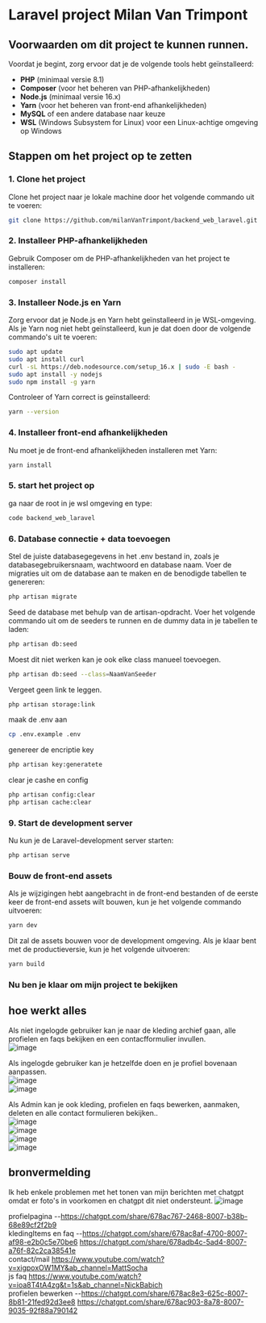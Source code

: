 # Laravel project Milan Van Trimpont

## Voorwaarden om dit project te kunnen runnen.

Voordat je begint, zorg ervoor dat je de volgende tools hebt geïnstalleerd:

- **PHP** (minimaal versie 8.1)
- **Composer** (voor het beheren van PHP-afhankelijkheden)
- **Node.js** (minimaal versie 16.x)
- **Yarn** (voor het beheren van front-end afhankelijkheden)
- **MySQL** of een andere database naar keuze
- **WSL** (Windows Subsystem for Linux) voor een Linux-achtige omgeving op Windows

## Stappen om het project op te zetten

### 1. Clone het project

Clone het project naar je lokale machine door het volgende commando uit te voeren:

```bash
git clone https://github.com/milanVanTrimpont/backend_web_laravel.git
```

### 2. Installeer PHP-afhankelijkheden

Gebruik Composer om de PHP-afhankelijkheden van het project te installeren:

```bash
composer install
```

### 3. Installeer Node.js en Yarn

Zorg ervoor dat je Node.js en Yarn hebt geïnstalleerd in je WSL-omgeving. Als je Yarn nog niet hebt geïnstalleerd, kun je dat doen door de volgende commando's uit te voeren:

```bash
sudo apt update
sudo apt install curl
curl -sL https://deb.nodesource.com/setup_16.x | sudo -E bash -
sudo apt install -y nodejs
sudo npm install -g yarn
```
Controleer of Yarn correct is geïnstalleerd:
```bash
yarn --version
```
### 4. Installeer front-end afhankelijkheden
Nu moet je de front-end afhankelijkheden installeren met Yarn:
```bash
yarn install
```
### 5. start het project op
ga naar de root in je wsl omgeving en type:
```bash
code backend_web_laravel
```
### 6. Database connectie + data toevoegen
Stel de juiste databasegegevens in het .env bestand in, zoals je databasegebruikersnaam, wachtwoord en database naam. 
Voer de migraties uit om de database aan te maken en de benodigde tabellen te genereren:
```bash
php artisan migrate
```
Seed de database met behulp van de artisan-opdracht. Voer het volgende commando uit om de seeders te runnen en de dummy data in je tabellen te laden:
```bash
php artisan db:seed
```
Moest dit niet werken kan je ook elke class manueel toevoegen.
```bash
php artisan db:seed --class=NaamVanSeeder
```

Vergeet geen link te leggen.
```bash
php artisan storage:link
```
maak de .env aan
```bash
cp .env.example .env
```

genereer de encriptie key
```bash
php artisan key:generatete
```

clear je cashe en config
```bash
php artisan config:clear
php artisan cache:clear
```


### 9. Start de development server
Nu kun je de Laravel-development server starten:
```bash
php artisan serve
```

### Bouw de front-end assets
Als je wijzigingen hebt aangebracht in de front-end bestanden of de eerste keer de front-end assets wilt bouwen, kun je het volgende commando uitvoeren:
```bash
yarn dev
```
Dit zal de assets bouwen voor de development omgeving. Als je klaar bent met de productieversie, kun je het volgende uitvoeren:
```bash
yarn build
```
### Nu ben je klaar om mijn project te bekijken

## hoe werkt alles
Als niet ingelogde gebruiker kan je naar de kleding archief gaan, alle profielen en faqs bekijken en een contacfformulier invullen. <br>
![image](https://github.com/user-attachments/assets/e76229a6-54f7-4894-9f88-4e0c1cdce471) <br>

Als ingelogde gebruiker kan je hetzelfde doen en je profiel bovenaan aanpassen. <br>
![image](https://github.com/user-attachments/assets/366f42d6-8db8-4465-8082-c5c7448ab312) <br>
![image](https://github.com/user-attachments/assets/13c16c89-bc66-448a-a1b3-4d1cb4f7c2e8) <br>

Als Admin kan je ook kleding, profielen en faqs bewerken, aanmaken, deleten en alle contact formulieren bekijken.. <br>
![image](https://github.com/user-attachments/assets/d2bdd44e-71e5-40e8-b512-021f301afd7a)<br>
![image](https://github.com/user-attachments/assets/cfdd6de4-3e26-4224-851a-fe7a646ea126)<br>
![image](https://github.com/user-attachments/assets/109cab2d-66cb-4903-beb4-2714bf42edc3)<br>
![image](https://github.com/user-attachments/assets/07c4c4c7-2546-4dd6-a623-edf5f04ce7af)<br>


## bronvermelding
Ik heb enkele problemen met het tonen van mijn berichten met chatgpt omdat er foto's in voorkomen en chatgpt dit niet ondersteunt.
![image](https://github.com/user-attachments/assets/25a25b12-7ac3-423a-8ac8-4ee68e07055c)

profielpagina --https://chatgpt.com/share/678ac767-2468-8007-b38b-68e89cf2f2b9 <br>
kledingItems en faq --https://chatgpt.com/share/678ac8af-4700-8007-af98-e2b0c5e70be6 https://chatgpt.com/share/678adb4c-5ad4-8007-a76f-82c2ca38541e<br>
contact/mail https://www.youtube.com/watch?v=xigpoxOW1MY&ab_channel=MattSocha <br>
js faq https://www.youtube.com/watch?v=ioa8T4tA4zg&t=1s&ab_channel=NickBabich <br>
profielen bewerken --https://chatgpt.com/share/678ac8e3-625c-8007-8b81-21fed92d3ee8 https://chatgpt.com/share/678ac903-8a78-8007-9035-92f88a790142 <br>
